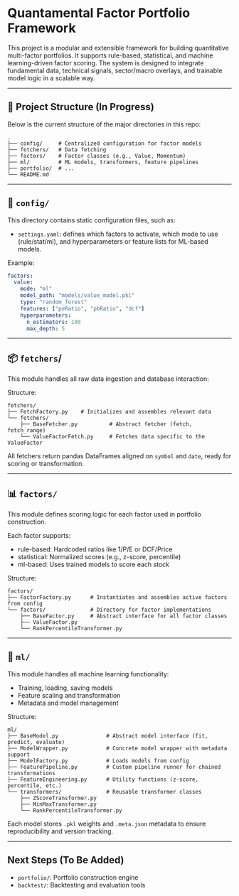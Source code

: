 # Quantamental Factor Portfolio Framework

This project is a modular and extensible framework for building quantitative multi-factor portfolios. It supports rule-based, statistical, and machine learning-driven factor scoring. The system is designed to integrate fundamental data, technical signals, sector/macro overlays, and trainable model logic in a scalable way.

---

## 📁 Project Structure (In Progress)

Below is the current structure of the major directories in this repo:

```plaintext
.
├── config/     # Centralized configuration for factor models
├── fetchers/   # Data fetching
├── factors/    # Factor classes (e.g., Value, Momentum)
├── ml/         # ML models, transformers, feature pipelines
├── portfolio/  # ...
└── README.md
```

---

## 🔧 `config/`

This directory contains static configuration files, such as:

- `settings.yaml`: defines which factors to activate, which mode to use (rule/stat/ml), and hyperparameters or feature lists for ML-based models.

Example:
```yaml
factors:
  value:
    mode: "ml"
    model_path: "models/value_model.pkl"
    type: "random_forest"
    features: ["peRatio", "pbRatio", "dcf"]
    hyperparameters:
      n_estimators: 100
      max_depth: 5
```
---
## 📦 `fetchers`/
This module handles all raw data ingestion and database interaction:

Structure:
```plaintext
fetchers/
├── FetchFactory.py    # Initializes and assembles relevant data
└── fetchers/
    ├── BaseFetcher.py          # Abstract fetcher (fetch, fetch_range)
    └── ValueFactorFetch.py     # Fetches data specific to the ValueFactor
```

All fetchers return pandas DataFrames aligned on `symbol` and `date`, ready for scoring or transformation.

---
## 📊 `factors/`
This module defines scoring logic for each factor used in portfolio construction.

Each factor supports:
- rule-based: Hardcoded ratios like 1/P/E or DCF/Price
- statistical: Normalized scores (e.g., z-score, percentile)
- ml-based: Uses trained models to score each stock

Structure:
```plaintext
factors/
├── FactorFactory.py      # Instantiates and assembles active factors from config
└── factors/              # Directory for factor implementations
    ├── BaseFactor.py     # Abstract interface for all factor classes
    ├── ValueFactor.py
    └── RankPercentileTransformer.py

```

---
## 🧠 `ml/`
This module handles all machine learning functionality:
- Training, loading, saving models
- Feature scaling and transformation
- Metadata and model management

Structure:
```plaintext
ml/
├── BaseModel.py               # Abstract model interface (fit, predict, evaluate)
├── ModelWrapper.py            # Concrete model wrapper with metadata support
├── ModelFactory.py            # Loads models from config
├── FeaturePipeline.py         # Custom pipeline runner for chained transformations
├── FeatureEngineering.py      # Utility functions (z-score, percentile, etc.)
└── transformers/              # Reusable transformer classes
    ├── ZScoreTransformer.py
    ├── MinMaxTransformer.py
    └── RankPercentileTransformer.py

```

Each model stores `.pkl` weights and `.meta.json` metadata to ensure reproducibility and version tracking.

---

 ## Next Steps (To Be Added)
- `portfolio/`: Portfolio construction engine
- `backtest/`: Backtesting and evaluation tools
